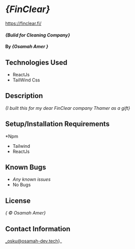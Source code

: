 # _{FinClear}_
https://finclear.fi/

#### _{Bulid for Cleaning Company}_

#### By _**{Osamah Amer }**_

## Technologies Used

* ReactJs
* TailWind Css


## Description

_{I built this for my dear FinClear company Thamer as a gift}_

## Setup/Installation Requirements

*Npm
* Tailwind
* ReactJs

## Known Bugs

* _Any known issues_
* No Bugs

## License

_{	&copy; Osamah Amer}_

## Contact Information

_osku@osamah-dev.tech}_
